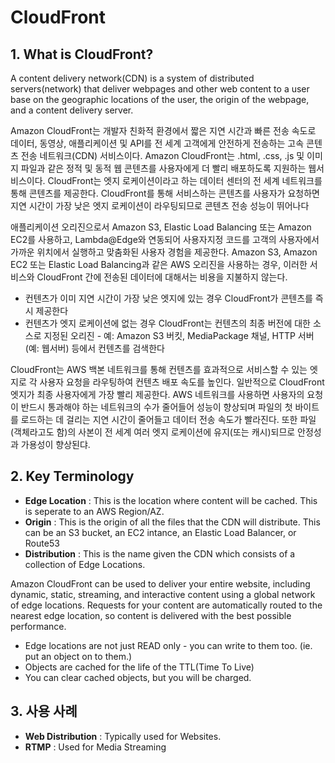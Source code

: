 # CloudFront

## 1. What is CloudFront?

A content delivery network(CDN) is a system of distributed servers(network) that deliver webpages and other web content to a user base on the geographic locations of the user, the origin of the webpage, and a content delivery server.

Amazon CloudFront는 개발자 친화적 환경에서 짧은 지연 시간과 빠른 전송 속도로 데이터, 동영상, 애플리케이션 및 API를 전 세계 고객에게 안전하게 전송하는 고속 콘텐츠 전송 네트워크(CDN) 서비스이다.
Amazon CloudFront는 .html, .css, .js 및 이미지 파일과 같은 정적 및 동적 웹 콘텐츠를 사용자에게 더 빨리 배포하도록 지원하는 웹서비스이다.
CloudFront는 엣지 로케이션이라고 하는 데이터 센터의 전 세계 네트워크를 통해 콘텐츠를 제공한다. CloudFront를 통해 서비스하는 콘텐츠를 사용자가 요청하면 지연 시간이 가장 낮은 엣지 로케이션이 라우팅되므로 콘텐츠 전송 성능이 뛰어나다

애플리케이션 오리진으로서 Amazon S3, Elastic Load Balancing 또는 Amazon EC2를 사용하고, Lambda@Edge와 연동되어 사용자지정 코드를 고객의 사용자에서 가까운 위치에서 실행하고 맞춤화된 사용자 경험을 제공한다. Amazon S3, Amazon EC2 또는 Elastic Load Balancing과 같은 AWS 오리진을 사용하는 경우, 이러한 서비스와 CloudFront 간에 전송된 데이터에 대해서는 비용을 지불하지 않는다.

- 컨텐츠가 이미 지연 시간이 가장 낮은 엣지에 있는 경우 CloudFront가 콘텐츠를 즉시 제공한다
- 컨텐츠가 엣지 로케이션에 없는 경우 CloudFront는 컨텐츠의 최종 버전에 대한 소스로 지정된 오리진 - 예: Amazon S3 버킷, MediaPackage 채널, HTTP 서버(예: 웹서버) 등에서 컨텐츠를 검색한다

CloudFront는 AWS 백본 네트워크를 통해 컨텐츠를 효과적으로 서비스할 수 있는 엣지로 각 사용자 요청을 라우팅하여 컨텐츠 배포 속도를 높인다. 일반적으로 CloudFront 엣지가 최종 사용자에게 가장 빨리 제공한다. AWS 네트워크를 사용하면 사용자의 요청이 반드시 통과해야 하는 네트워크의 수가 줄어들어 성능이 향상되며 파일의 첫 바이트를 로드하는 데 걸리는 지연 시간이 줄어들고 데이터 전송 속도가 빨라진다.
또한 파일(객체라고도 함)의 사본이 전 세계 여러 엣지 로케이션에 유지(또는 캐시)되므로 안정성과 가용성이 향상된댜.

## 2. Key Terminology

- **Edge Location** : This is the location where content will be cached. This is seperate to an AWS Region/AZ.
- **Origin** : This is the origin of all the files that the CDN will distribute. This can be an S3 bucket, an EC2 intance, an Elastic Load Balancer, or Route53
- **Distribution** : This is the name given the CDN which consists of a collection of Edge Locations.

Amazon CloudFront can be used to deliver your entire website, including dynamic, static, streaming, and interactive content using a global network of edge locations.
Requests for your content are automatically routed to the nearest edge location, so content is delivered with the best possible performance.

- Edge locations are not just READ only - you can write to them too. (ie. put an object on to them.)
- Objects are cached for the life of the TTL(Time To Live)
- You can clear cached objects, but you will be charged.

## 3. 사용 사례

- **Web Distribution** : Typically used for Websites.
- **RTMP** : Used for Media Streaming
